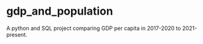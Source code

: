 # gdp_and_population
A python and SQL project comparing GDP per capita in 2017-2020 to 2021-present.
